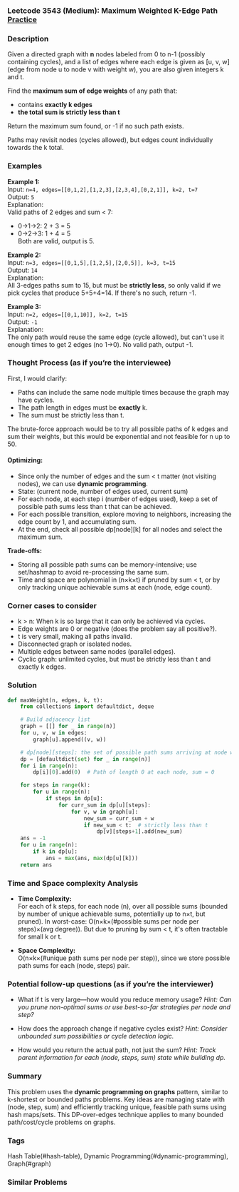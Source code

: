### Leetcode 3543 (Medium): Maximum Weighted K-Edge Path [Practice](https://leetcode.com/problems/maximum-weighted-k-edge-path)

### Description  
Given a directed graph with **n** nodes labeled from 0 to n-1 (possibly containing cycles), and a list of edges where each edge is given as [u, v, w] (edge from node u to node v with weight w), you are also given integers k and t.

Find the **maximum sum of edge weights** of any path that:
- contains **exactly k edges**
- **the total sum is strictly less than t**

Return the maximum sum found, or -1 if no such path exists.

Paths may revisit nodes (cycles allowed), but edges count individually towards the k total.

### Examples  

**Example 1:**  
Input: `n=4, edges=[[0,1,2],[1,2,3],[2,3,4],[0,2,1]], k=2, t=7`  
Output: `5`  
Explanation:  
Valid paths of 2 edges and sum < 7:  
- 0→1→2: 2 + 3 = 5  
- 0→2→3: 1 + 4 = 5  
Both are valid, output is 5.

**Example 2:**  
Input: `n=3, edges=[[0,1,5],[1,2,5],[2,0,5]], k=3, t=15`  
Output: `14`  
Explanation:  
All 3-edges paths sum to 15, but must be **strictly less**, so only valid if we pick cycles that produce 5+5+4=14. If there's no such, return -1.

**Example 3:**  
Input: `n=2, edges=[[0,1,10]], k=2, t=15`  
Output: `-1`  
Explanation:  
The only path would reuse the same edge (cycle allowed), but can't use it enough times to get 2 edges (no 1→0). No valid path, output -1.

### Thought Process (as if you’re the interviewee)  
First, I would clarify:
- Paths can include the same node multiple times because the graph may have cycles.
- The path length in edges must be **exactly** k.
- The sum must be strictly less than t.

The brute-force approach would be to try all possible paths of k edges and sum their weights, but this would be exponential and not feasible for n up to 50.

#### Optimizing:
- Since only the number of edges and the sum < t matter (not visiting nodes), we can use **dynamic programming**.
- State: (current node, number of edges used, current sum)
- For each node, at each step i (number of edges used), keep a set of possible path sums less than t that can be achieved.
- For each possible transition, explore moving to neighbors, increasing the edge count by 1, and accumulating sum.
- At the end, check all possible dp[node][k] for all nodes and select the maximum sum.

**Trade-offs:**  
- Storing all possible path sums can be memory-intensive; use set/hashmap to avoid re-processing the same sum.
- Time and space are polynomial in (n×k×t) if pruned by sum < t, or by only tracking unique achievable sums at each (node, edge count).

### Corner cases to consider  
- k > n: When k is so large that it can only be achieved via cycles.
- Edge weights are 0 or negative (does the problem say all positive?).
- t is very small, making all paths invalid.
- Disconnected graph or isolated nodes.
- Multiple edges between same nodes (parallel edges).
- Cyclic graph: unlimited cycles, but must be strictly less than t and exactly k edges.

### Solution

```python
def maxWeight(n, edges, k, t):
    from collections import defaultdict, deque

    # Build adjacency list
    graph = [[] for _ in range(n)]
    for u, v, w in edges:
        graph[u].append((v, w))

    # dp[node][steps]: the set of possible path sums arriving at node with 'steps' edges
    dp = [defaultdict(set) for _ in range(n)]
    for i in range(n):
        dp[i][0].add(0)  # Path of length 0 at each node, sum = 0

    for steps in range(k):
        for u in range(n):
            if steps in dp[u]:
                for curr_sum in dp[u][steps]:
                    for v, w in graph[u]:
                        new_sum = curr_sum + w
                        if new_sum < t:  # strictly less than t
                            dp[v][steps+1].add(new_sum)
    ans = -1
    for u in range(n):
        if k in dp[u]:
            ans = max(ans, max(dp[u][k]))
    return ans
```

### Time and Space complexity Analysis  

- **Time Complexity:**  
  For each of k steps, for each node (n), over all possible sums (bounded by number of unique achievable sums, potentially up to n×t, but pruned). In worst-case: O(n×k×(#possible sums per node per steps)×(avg degree)). But due to pruning by sum < t, it's often tractable for small k or t.

- **Space Complexity:**  
  O(n×k×(#unique path sums per node per step)), since we store possible path sums for each (node, steps) pair.

### Potential follow-up questions (as if you’re the interviewer)  

- What if t is very large—how would you reduce memory usage?
  *Hint: Can you prune non-optimal sums or use best-so-far strategies per node and step?*

- How does the approach change if negative cycles exist?
  *Hint: Consider unbounded sum possibilities or cycle detection logic.*

- How would you return the actual path, not just the sum?
  *Hint: Track parent information for each (node, steps, sum) state while building dp.*

### Summary
This problem uses the **dynamic programming on graphs** pattern, similar to k-shortest or bounded paths problems. Key ideas are managing state with (node, step, sum) and efficiently tracking unique, feasible path sums using hash maps/sets. This DP-over-edges technique applies to many bounded path/cost/cycle problems on graphs.

### Tags
Hash Table(#hash-table), Dynamic Programming(#dynamic-programming), Graph(#graph)

### Similar Problems
